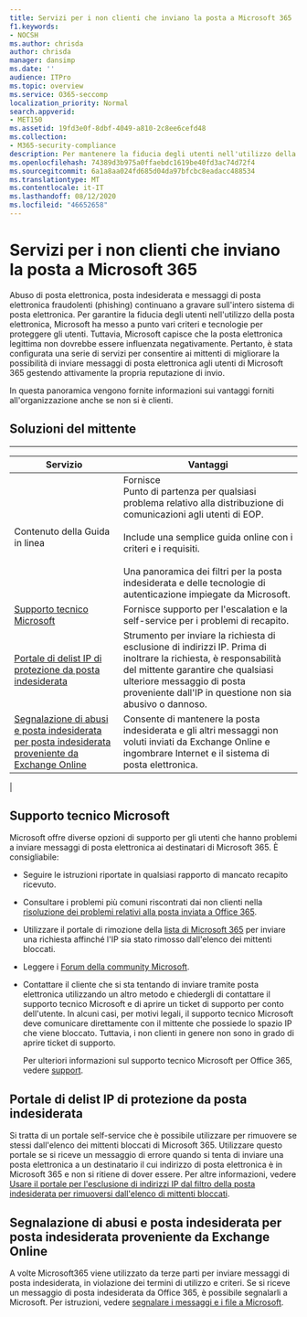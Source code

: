 ```yaml
---
title: Servizi per i non clienti che inviano la posta a Microsoft 365
f1.keywords:
- NOCSH
ms.author: chrisda
author: chrisda
manager: dansimp
ms.date: ''
audience: ITPro
ms.topic: overview
ms.service: O365-seccomp
localization_priority: Normal
search.appverid:
- MET150
ms.assetid: 19fd3e0f-8dbf-4049-a810-2c8ee6cefd48
ms.collection:
- M365-security-compliance
description: Per mantenere la fiducia degli utenti nell'utilizzo della posta elettronica, Microsoft ha messo a punto vari criteri e tecnologie che consentono di proteggere gli utenti.
ms.openlocfilehash: 74389d3b975a0ffaebdc1619be40fd3ac74d72f4
ms.sourcegitcommit: 6a1a8aa024fd685d04da97bfcbc8eadacc488534
ms.translationtype: MT
ms.contentlocale: it-IT
ms.lasthandoff: 08/12/2020
ms.locfileid: "46652658"
---
```

# <a name="services-for-non-customers-sending-mail-to-microsoft-365"></a>Servizi per i non clienti che inviano la posta a Microsoft 365

Abuso di posta elettronica, posta indesiderata e messaggi di posta elettronica fraudolenti (phishing) continuano a gravare sull'intero sistema di posta elettronica. Per garantire la fiducia degli utenti nell'utilizzo della posta elettronica, Microsoft ha messo a punto vari criteri e tecnologie per proteggere gli utenti. Tuttavia, Microsoft capisce che la posta elettronica legittima non dovrebbe essere influenzata negativamente. Pertanto, è stata configurata una serie di servizi per consentire ai mittenti di migliorare la possibilità di inviare messaggi di posta elettronica agli utenti di Microsoft 365 gestendo attivamente la propria reputazione di invio.

In questa panoramica vengono fornite informazioni sui vantaggi forniti all'organizzazione anche se non si è clienti.

## <a name="sender-solutions"></a>Soluzioni del mittente

****

|Servizio|Vantaggi|
|---|---|
|Contenuto della Guida in linea|Fornisce <br/> Punto di partenza per qualsiasi problema relativo alla distribuzione di comunicazioni agli utenti di EOP. <br/><br/> Include una semplice guida online con i criteri e i requisiti. <br/><br/> Una panoramica dei filtri per la posta indesiderata e delle tecnologie di autenticazione impiegate da Microsoft.|
|[Supporto tecnico Microsoft](#microsoft-support)|Fornisce supporto per l'escalation e la self-service per i problemi di recapito.|
|[Portale di delist IP di protezione da posta indesiderata](#anti-spam-ip-delist-portal)|Strumento per inviare la richiesta di esclusione di indirizzi IP. Prima di inoltrare la richiesta, è responsabilità del mittente garantire che qualsiasi ulteriore messaggio di posta proveniente dall'IP in questione non sia abusivo o dannoso.|
|[Segnalazione di abusi e posta indesiderata per posta indesiderata proveniente da Exchange Online](#abuse-and-spam-reporting-for-junk-email-originating-from-exchange-online)|Consente di mantenere la posta indesiderata e gli altri messaggi non voluti inviati da Exchange Online e ingombrare Internet e il sistema di posta elettronica.|
|

## <a name="microsoft-support"></a>Supporto tecnico Microsoft

Microsoft offre diverse opzioni di supporto per gli utenti che hanno problemi a inviare messaggi di posta elettronica ai destinatari di Microsoft 365. È consigliabile:

- Seguire le istruzioni riportate in qualsiasi rapporto di mancato recapito ricevuto.

- Consultare i problemi più comuni riscontrati dai non clienti nella [risoluzione dei problemi relativi alla posta inviata a Office 365](troubleshooting-mail-sent-to-office-365.md).

- Utilizzare il portale di rimozione della [lista di Microsoft 365](https://sender.office.com) per inviare una richiesta affinché l'IP sia stato rimosso dall'elenco dei mittenti bloccati.

- Leggere i [Forum della community Microsoft](https://community.office365.com/f/).

- Contattare il cliente che si sta tentando di inviare tramite posta elettronica utilizzando un altro metodo e chiedergli di contattare il supporto tecnico Microsoft e di aprire un ticket di supporto per conto dell'utente. In alcuni casi, per motivi legali, il supporto tecnico Microsoft deve comunicare direttamente con il mittente che possiede lo spazio IP che viene bloccato. Tuttavia, i non clienti in genere non sono in grado di aprire ticket di supporto.

  Per ulteriori informazioni sul supporto tecnico Microsoft per Office 365, vedere [support](https://docs.microsoft.com/office365/servicedescriptions/office-365-platform-service-description/support).

## <a name="anti-spam-ip-delist-portal"></a>Portale di delist IP di protezione da posta indesiderata

Si tratta di un portale self-service che è possibile utilizzare per rimuovere se stessi dall'elenco dei mittenti bloccati di Microsoft 365. Utilizzare questo portale se si riceve un messaggio di errore quando si tenta di inviare una posta elettronica a un destinatario il cui indirizzo di posta elettronica è in Microsoft 365 e non si ritiene di dover essere. Per altre informazioni, vedere [Usare il portale per l'esclusione di indirizzi IP dal filtro della posta indesiderata per rimuoversi dall'elenco di mittenti bloccati](use-the-delist-portal-to-remove-yourself-from-the-office-365-blocked-senders-lis.md).

## <a name="abuse-and-spam-reporting-for-junk-email-originating-from-exchange-online"></a>Segnalazione di abusi e posta indesiderata per posta indesiderata proveniente da Exchange Online

A volte Microsoft365 viene utilizzato da terze parti per inviare messaggi di posta indesiderata, in violazione dei termini di utilizzo e criteri. Se si riceve un messaggio di posta indesiderata da Office 365, è possibile segnalarli a Microsoft. Per istruzioni, vedere [segnalare i messaggi e i file a Microsoft](report-junk-email-messages-to-microsoft.md).
